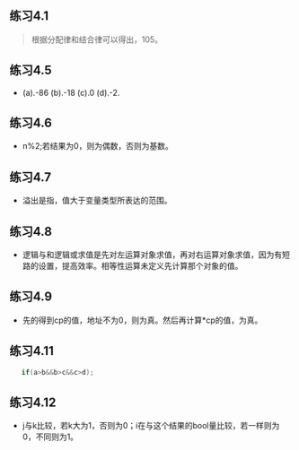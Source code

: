 ## 练习4.1
> 根据分配律和结合律可以得出，105。
## 练习4.5
* (a).-86 (b).-18 (c).0 (d).-2.
## 练习4.6
* n%2;若结果为0，则为偶数，否则为基数。
## 练习4.7
* 溢出是指，值大于变量类型所表达的范围。
## 练习4.8
* 逻辑与和逻辑或求值是先对左运算对象求值，再对右运算对象求值，因为有短路的设置，提高效率。相等性运算未定义先计算那个对象的值。
## 练习4.9
* 先的得到cp的值，地址不为0，则为真。然后再计算*cp的值，为真。
## 练习4.11
```cpp
   if(a>b&&b>c&&c>d);
```
## 练习4.12
* j与k比较，若k大为1，否则为0；i在与这个结果的bool量比较，若一样则为0，不同则为1。
